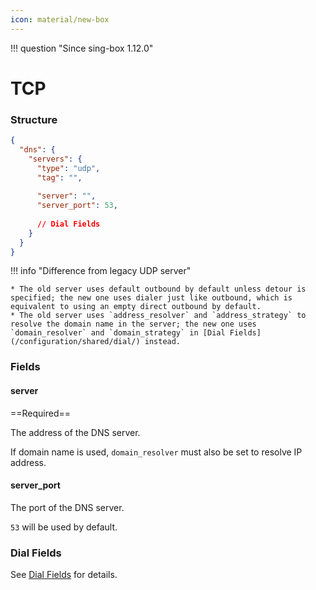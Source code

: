 ```yaml
---
icon: material/new-box
---
```


!!! question "Since sing-box 1.12.0"

# TCP

### Structure

```json
{
  "dns": {
    "servers": {
      "type": "udp",
      "tag": "",
      
      "server": "",
      "server_port": 53,
      
      // Dial Fields
    }
  }
}
```

!!! info "Difference from legacy UDP server"

    * The old server uses default outbound by default unless detour is specified; the new one uses dialer just like outbound, which is equivalent to using an empty direct outbound by default.
    * The old server uses `address_resolver` and `address_strategy` to resolve the domain name in the server; the new one uses `domain_resolver` and `domain_strategy` in [Dial Fields](/configuration/shared/dial/) instead.

### Fields

#### server

==Required==

The address of the DNS server.

If domain name is used, `domain_resolver` must also be set to resolve IP address.

#### server_port

The port of the DNS server.

`53` will be used by default.

### Dial Fields

See [Dial Fields](/configuration/shared/dial/) for details.
